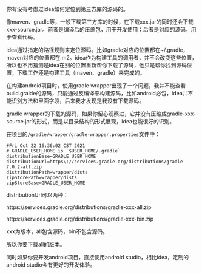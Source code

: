 你有没有考虑过idea如何定位到第三方库的源码的。

像maven、gradle等，一般下载第三方库的时候，在下载xxx.jar的同时还会下载xxx-source.jar。前者是编译后的压缩包，用于开发使用；后者是对应的源码，用于查看代码。

idea通过指定的路径规则来定位源码。比如gradle对应的位置都在~/.gradle，maven对应的位置都在.m2。idea作为构建工具的调用者，并不会改变这些位置，所以也不用猜测是idea在别的位置重新帮你下载了源码，他只是帮你找到源码位置，下载工作还是构建工具（maven、gradle）来完成的。

在构建android项目时，使用gradle wrapper出现了一个问题，我并不能查看build.gralde的源码，只能通过反编译来构建源码，比如android必包，idea并不能识别方法和里面字段，后来我才发现是我没有下载源码。

gradle wrapper的下载的源码，如果你留心观察过，它并没有压缩成gradle-xxx-source.jar的形式，而是以目录结构的形式展现，idea也能很好的识别。

在项目的`/gradle/wrapper/gradle-wrapper.properties`文件中：

```
#Fri Oct 22 16:36:02 CST 2021
# GRADLE_USER_HOME is `$USER_HOME/.gradle`
distributionBase=GRADLE_USER_HOME
distributionUrl=https\://services.gradle.org/distributions/gradle-7.0.2-all.zip
distributionPath=wrapper/dists
zipStorePath=wrapper/dists
zipStoreBase=GRADLE_USER_HOME
```

distributionUrl可以两种：

https\://services.gradle.org/distributions/gradle-xxx-all.zip

https\://services.gradle.org/distributions/gradle-xxx-bin.zip

xxx为版本，all包含源码，bin不包含源码。

所以你要下载all的版本。

同时如果你要开发android项目，直接使用android studio，相比idea，定制的android studio会有更好的开发体验。
